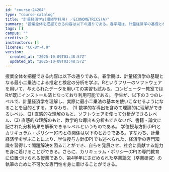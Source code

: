 ```yaml
---
id: "course:24204"
type: "course-catalog"
title: "計量経済学a(環経学科用) ／ECONOMETRICS(A)"
summary: "授業全体を把握できる内容は以下の通りである。春学期は、計量経済学の基礎となる最小二乗法による推定と検定の分析を学ぶ。Rというフリーのソフトウェアを用いて、与えられたデータを用いての実習も試みる。コンピューター教室ではRが既にインストール済と…"
tags: []
campus: ""
credits: 2
instructors: []
license: "CC-BY-4.0"
version:
  created_at: "2025-10-09T03:48:57Z"
  updated_at: "2025-10-09T03:48:57Z"
---
```

授業全体を把握できる内容は以下の通りである。春学期は、計量経済学の基礎となる最小二乗法による推定と検定の分析を学ぶ。Rというフリーのソフトウェアを用いて、与えられたデータを用いての実習も試みる。コンピューター教室ではRが既にインストール済となっており利用可能である。 学生が、以下の３つのレベルで、計量経済学を理解し、実際に最小二乗法の基本を使いこなせるようになることを目的とする。すなわち、 (1) 数学的な導出を含めて理論的に理解ができるレベル、(2) 直感的な理解のもと、ソフトウェアを使って分析ができるレベル、(3) 直感的な理解のもと、数学的な導出も分析もできないが、書籍・論文に記された分析結果を解釈できるレベルというものである。 学位授与方針(DP)とカリキュラム・ポリシー(CP)との関係は以下のとおりである。すなわち、計量経済学を学ぶことにより、学位授与方針(DP)でも述べられた、経済学の専門知識を習得して問題解決を図ることができ、自らを発展させ、社会に貢献する能力を身に着けることができる。さらに、カリキュラム・ポリシー(CP)の専門教育に位置づけられる授業であり、第4学年にさだめられた卒業論文（卒業研究）の執筆のために不可欠な専門性を身に着けることができる。
